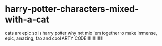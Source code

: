 # harry-potter-characters-mixed-with-a-cat
cats are epic so is harry potter why not mix 'em together to make immense, epic, amazing, fab and cool ARTY CODE!!!!!!!!!!!!!!
